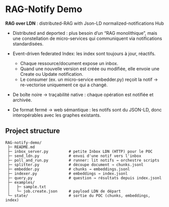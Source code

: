 # RAG-Notify Demo

**RAG over LDN** : distributed-RAG with Json-LD normalized-notifications Hub

- Distributed and deported : plus besoin d’un “RAG monolithique”, mais une constellation de micro-services qui communiquent via notifications standardisées.

- Event-driven federated Index: les index sont toujours à jour, réactifs.
  - Chaque ressource/document expose un inbox.
  - Quand une nouvelle version est créée ou modifiée, elle envoie une Create ou Update notification.
  - Le consumer (ex. un micro-service embedder.py) reçoit la notif → re-vectorise uniquement ce qui a changé.

- De boîte noire → traçabilité native : chaque opération est notifiée et archivée.

- De format fermé → web sémantique : les notifs sont du JSON-LD, donc interopérables avec les graphes existants.

## Project structure

```
RAG-notify-demo/
 ├─ README.md
 ├─ inbox_server.py         # petite Inbox LDN (HTTP) pour le POC
 ├─ send_ldn.py             # envoi d'une notif vers l'inbox
 ├─ poll_and_run.py         # runner: lit notifs → orchestre scripts
 ├─ splitter.py             # découpe document → chunks.jsonl
 ├─ embedder.py             # chunks → embeddings.jsonl
 ├─ indexer.py              # embeddings → index.jsonl
 ├─ query.py                # question → résultats depuis index.jsonl
 ├─ examples/
 │   ├─ sample.txt
 │   └─ job.create.json     # payload LDN de départ
 └─ state/                  # sortie du POC (chunks, embeddings, index)
```